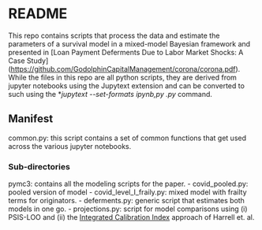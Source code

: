 # README

This repo contains scripts that process the data and estimate the parameters
of a survival model in a mixed-model Bayesian framework and presented in
[Loan Payment Deferments Due to Labor Market Shocks: A Case Study]
(https://github.com/GodolphinCapitalManagement/corona/corona.pdf). While the files
in this repo are all python scripts, they are derived from jupyter notebooks using
the Jupytext extension and can be converted to such using the
**jupytext --set-formats ipynb,py *.py** command.

## Manifest

common.py: this script contains a set of common functions that get
used across the various jupyter notebooks.

### Sub-directories
pymc3: contains all the modeling scripts for the paper.
    - covid_pooled.py: pooled version of model
    - covid_level_I_fraily.py: mixed model with frailty terms for originators.
    - deferments.py: generic script that estimates both models in one go.
    - projections.py: script for model comparisons using (i) PSIS-LOO and
      (ii) the [Integrated Calibration Index](https://onlinelibrary.wiley.com/doi/full/10.1002/sim.8570)
      approach of Harrell et. al.


